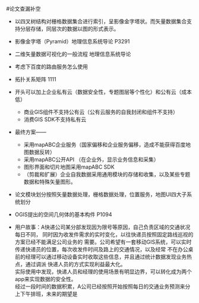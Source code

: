 #论文查漏补空
* 以四叉树结构对栅格数据集合进行索引，呈影像金字塔状。而矢量数据集合支持分层存储，同层次的数据以图的形式表示。
* 影像金字塔（Pyramid）地理信息系统导论 P3291
* 二维矢量数据可视化的一般流程 地理信息系统导论
* 考虑下百度的路由服务怎么使用
* 拓扑关系矩阵 1111

* 开头可以加上企业私有云（数据安全性，专题图层等个性化）和公有云（成本低）  
  * 商业GIS组件不支持公有云（公有云服务的自我封闭和组件不支持）
  * 消费GIS SDK不支持私有云


* 最终方案——
  * 采用mapABC企业服务（国家偏移和企业服务偏移，造成不能获得百度地图数据反转）
  * 采用mapABC公开API （在企业外，显示业务信息和采集）
  * 图形界面和切片地图采用mapABC SDK
  * （剪裁和扩展）企业自我数据采用通用模块的存储和收集，以及某些专题数据和特殊矢量图形。


* 论文模块划分按照矢量数据处理，栅格数据处理，位置服务，地图UI四大子系统划分

* OGIS提出的空间几何体的基本构件 P1094

* 用户故事：A快递公司某分部发现因为限号等原因，自己负责区域的交通状况每日不同，
同时因为收发件需求的实时变化，以往快递员按照固定路线巡视的方案已经不能满足公司业务的
需要。公司希望有一套移动GIS系统，可以实时传递快递员的位置，每次收发件时间及路上的交通情况，以及经常
不在办公桌前的经理可以通过移动设备实时收取这些信息，并且通过统计数据发现业务热点，通过调派
快递人员的方式实现利益最大化。  
实际使用中发现，快递人员和经理的使用场景有明显边界，可以转化成为两个app来实现数据的安全性。  
经过一段时间的数据积累，A公司已经按照开始按照每日的交通业务预测来分上下午排班，未来的期望是

